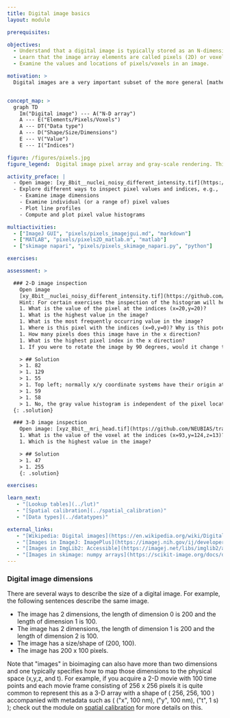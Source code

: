 ```yaml
---
title: Digital image basics
layout: module

prerequisites:

objectives:
  - Understand that a digital image is typically stored as an N-dimensional array.
  - Learn that the image array elements are called pixels (2D) or voxels (3D).
  - Examine the values and locations of pixels/voxels in an image.

motivation: >
  Digital images are a very important subset of the more general [mathematical definition](https://mathworld.wolfram.com/Image.html) of an image. The vast majority of available algorithms and visualisation tools operate on digital images and all (as far as we know) scientific microscopes output digital images. Thus, for microscopy based science, it is crucial to understand the basic properties of digitial images and how to effectively inspect their content.


concept_map: >
  graph TD
    Im("Digital image") --- A("N-D array")
    A --- E("Elements/Pixels/Voxels")
    A --- DT("Data type")
    A --- D("Shape/Size/Dimensions")
    E --- V("Value")
    E --- I("Indices")

figure: /figures/pixels.jpg
figure_legend:  Digital image pixel array and gray-scale rendering. This array (image) has two dimensions with 21 x 21 elements (pixels). The pixel values (black numbers) can be addressed by their respective pixel indices (green numbers).

activity_preface: |
  - Open image: [xy_8bit__nuclei_noisy_different_intensity.tif](https://github.com/NEUBIAS/training-resources/raw/master/image_data/xy_8bit__nuclei_noisy_different_intensity.tif)
  - Explore different ways to inspect pixel values and indices, e.g.,
    - Examine image dimensions
    - Examine individual (or a range of) pixel values
    - Plot line profiles
    - Compute and plot pixel value histograms

multiactivities:
  - ["ImageJ GUI", "pixels/pixels_imagejgui.md", "markdown"]
  - ["MATLAB", "pixels/pixels2D_matlab.m", "matlab"]
  - ["skimage napari", "pixels/pixels_skimage_napari.py", "python"]

exercises:

assessment: >

  ### 2-D image inspection
    Open image
    [xy_8bit__nuclei_noisy_different_intensity.tif](https://github.com/NEUBIAS/training-resources/raw/master/image_data/xy_8bit__nuclei_noisy_different_intensity.tif).
    Hint: For certain exercises the inspection of the histogram will help
    1. What is the value of the pixel at the indices (x=20,y=20)?
    1. What is the highest value in the image?
    1. What is the most frequently occurring value in the image?
    1. Where is this pixel with the indices (x=0,y=0)? Why is this potentially confusing?
    1. How many pixels does this image have in the x direction?
    1. What is the highest pixel index in the x direction?
    1. If you were to rotate the image by 90 degrees, would it change the image histogram?

    > ## Solution
    > 1. 82
    > 1. 129
    > 1. 55
    > 1. Top left; normally x/y coordinate systems have their origin at the bottom left
    > 1. 59
    > 1. 58
    > 1. No, the gray value histogram is independent of the pixel locations
  {: .solution}

  ### 3-D image inspection
    Open image: [xyz_8bit__mri_head.tif](https://github.com/NEUBIAS/training-resources/raw/master/image_data/xyz_8bit__mri_head.tif)
    1. What is the value of the voxel at the indices (x=93,y=124,z=13)?
    1. Which is the highest value in the image?

    > ## Solution
    > 1. 47
    > 1. 255
    {: .solution}

exercises:

learn_next:
   - "[Lookup tables](../lut)"
   - "[Spatial calibration](../spatial_calibration)"
   - "[Data types](../datatypes)"

external_links:
   - "[Wikipedia: Digital images](https://en.wikipedia.org/wiki/Digital_image)"
   - "[Images in ImageJ: ImagePlus](https://imagej.nih.gov/ij/developer/api/ij/ij/ImagePlus.html)"
   - "[Images in ImgLib2: Accessible](https://imagej.net/libs/imglib2/accessibles)"
   - "[Images in skimage: numpy arrays](https://scikit-image.org/docs/dev/user_guide/numpy_images.html)"
---
```


### Digital image dimensions

There are several ways to describe the size of a digital image. For example, the following sentences describe the same image.

- The image has 2 dimensions, the length of dimension 0 is 200 and the length of dimension 1 is 100.
- The image has 2 dimensions, the length of dimension 1 is 200 and the length of dimension 2 is 100.
- The image has a size/shape of (200, 100).
- The image has 200 x 100 pixels.

Note that "images" in bioimaging can also have more than two dimensions and one typically specifies how to map those dimensions to the physical space (x,y,z, and t). For example, if you acquire a 2-D movie with 100 time points and each movie frame consisting of 256 x 256 pixels it is quite common to represent this as a 3-D array with a shape of ( 256, 256, 100 ) accompanied with metadata such as ( ("x", 100 nm), ("y", 100 nm), ("t", 1 s) ); check out the module on [spatial calibration](../spatial_calibration) for more details on this.

